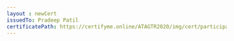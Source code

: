 ```yaml
--- 
layout : newCert 
issuedTo: Pradeep Patil 
certificatePath: https://certifyme.online/ATAGTR2020/img/cert/participant/PradeepPatil_f66fc.png
--- 
```

